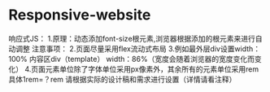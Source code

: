 # Responsive-website
响应式JS：
1.原理：动态添加font-size根元素,浏览器根据添加的根元素来进行自动调整
注意事项：
2.页面尽量采用flex流动式布局
3.例如最外层div设置width：100%   内容区div（template） width：86%（宽度会随着浏览器的宽度变化而变化）
4.页面元素单位除了字体单位采用px像素外，其余所有的元素单位采用rem  具体1rem=？rem 请根据实际的设计稿和需求进行设置（详情请看注释）
